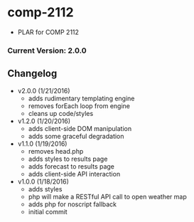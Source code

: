 # comp-2112
- PLAR for COMP 2112

### Current Version: 2.0.0

## Changelog
- v2.0.0 (1/21/2016)
	- adds rudimentary templating engine
	- removes forEach loop from engine
	- cleans up code/styles
- v1.2.0 (1/20/2016)
	- adds client-side DOM manipulation
	- adds some graceful degradation 
- v1.1.0 (1/19/2016)
	- removes head.php
	- adds styles to results page
	- adds forecast to results page
	- adds client-side API interaction
- v1.0.0 (1/18/2016)
	- adds styles
	- php will make a RESTful API call to open weather map 
	- adds php for noscript fallback
	- initial commit

